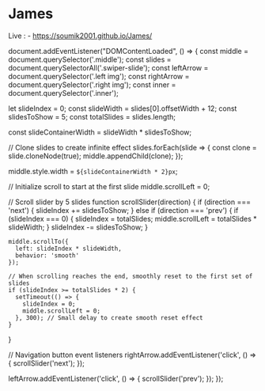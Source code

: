 # James

Live : - https://soumik2001.github.io/James/


document.addEventListener("DOMContentLoaded", () => {
  const middle = document.querySelector('.middle');
  const slides = document.querySelectorAll('.swiper-slide');
  const leftArrow = document.querySelector('.left img');
  const rightArrow = document.querySelector('.right img');
  const inner = document.querySelector('.inner');

  let slideIndex = 0;
  const slideWidth = slides[0].offsetWidth + 12;
  const slidesToShow = 5; 
  const totalSlides = slides.length;

  const slideContainerWidth = slideWidth * slidesToShow; 


  // Clone slides to create infinite effect
  slides.forEach(slide => {
    const clone = slide.cloneNode(true);
    middle.appendChild(clone);
  });


  middle.style.width = `${slideContainerWidth * 2}px`; 

  // Initialize scroll to start at the first slide
  middle.scrollLeft = 0;

  // Scroll slider by 5 slides
  function scrollSlider(direction) {
    if (direction === 'next') {
      slideIndex += slidesToShow;
    } else if (direction === 'prev') {
      if (slideIndex === 0) {
        slideIndex = totalSlides;
        middle.scrollLeft = totalSlides * slideWidth;
      }
      slideIndex -= slidesToShow;
    }

    middle.scrollTo({
      left: slideIndex * slideWidth,
      behavior: 'smooth'
    });

    // When scrolling reaches the end, smoothly reset to the first set of slides
    if (slideIndex >= totalSlides * 2) {
      setTimeout(() => {
        slideIndex = 0;
        middle.scrollLeft = 0;
      }, 300); // Small delay to create smooth reset effect
    }
  }

  // Navigation button event listeners
  rightArrow.addEventListener('click', () => {
    scrollSlider('next');
  });

  leftArrow.addEventListener('click', () => {
    scrollSlider('prev');
  });
});
